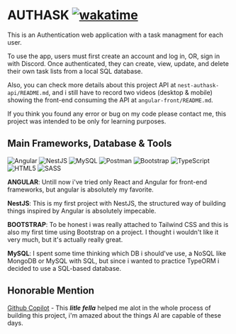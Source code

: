 # AUTHASK [![wakatime](https://wakatime.com/badge/user/85176da2-5693-48f2-919e-a12ba6fc4b88/project/018bbada-cbcc-4600-826b-78e7e1863006.svg)](https://wakatime.com/badge/user/85176da2-5693-48f2-919e-a12ba6fc4b88/project/018bbada-cbcc-4600-826b-78e7e1863006)

This is an Authentication web application with a task managment for each user.

To use the app, users must first create an account and log in, OR, sign in with Discord. Once authenticated, they can create, view, update, and delete their own task lists from a local SQL database.

Also, you can check more details about this project API at `nest-authask-api/README.md`, and i still have to record two videos (desktop & mobile) showing the front-end consuming the API at `angular-front/README.md`.

If you think you found any error or bug on my code please contact me, this project was intended to be only for learning purposes.

## Main Frameworks, Database & Tools

![Angular](https://img.shields.io/badge/angular-%23DD0031.svg?style=for-the-badge&logo=angular&logoColor=white)
![NestJS](https://img.shields.io/badge/nestjs-%23E0234E.svg?style=for-the-badge&logo=nestjs&logoColor=white)
![MySQL](https://img.shields.io/badge/MySQL-00000F?style=for-the-badge&logo=mysql&logoColor=white)
![Postman](https://img.shields.io/badge/Postman-FF6C37?style=for-the-badge&logo=postman&logoColor=white)
![Bootstrap](https://img.shields.io/badge/bootstrap-%238511FA.svg?style=for-the-badge&logo=bootstrap&logoColor=white)
![TypeScript](https://img.shields.io/badge/typescript-%23007ACC.svg?style=for-the-badge&logo=typescript&logoColor=white)
![HTML5](https://img.shields.io/badge/html5-%23E34F26.svg?style=for-the-badge&logo=html5&logoColor=white)
![SASS](https://img.shields.io/badge/SASS-hotpink.svg?style=for-the-badge&logo=SASS&logoColor=white)

**ANGULAR**: Untill now i've tried only React and Angular for front-end frameworks, but angular is absolutely my favorite.

**NestJS**: This is my first project with NestJS, the structured way of building things inspired by Angular is absolutely impecable.

**BOOTSTRAP**: To be honest i was really attached to Tailwind CSS and this is also my first time using Bootstrap on a project. I thought i wouldn't like it very much, but it's actually really great.

**MySQL**: I spent some time thinking which DB i should've use, a NoSQL like MongoDB or MySQL with SQL, but since i wanted to practice TypeORM i decided to use a SQL-based database.

## Honorable Mention

[Github Copilot](https://github.com/features/copilot) - This ***litle fella*** helped me alot in the whole process of building this project, i'm amazed about the things AI are capable of these days.

